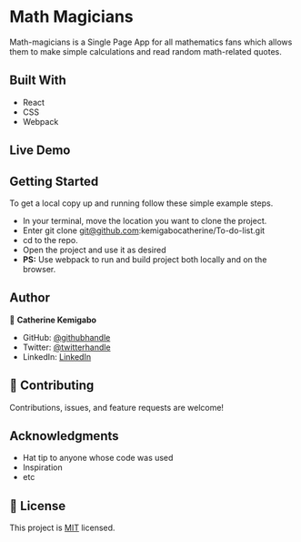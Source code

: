 # Math Magicians

Math-magicians is a Single Page App for all mathematics fans which allows them to make simple calculations and read random math-related quotes.

## Built With

- React
- CSS
- Webpack

## Live Demo

## Getting Started

To get a local copy up and running follow these simple example steps.

- In your terminal, move the location you want to clone the project.
- Enter git clone git@github.com:kemigabocatherine/To-do-list.git
- cd to the repo.
- Open the project and use it as desired
- **PS:** Use webpack to run and build project both locally and on the browser.

## Author

👤 **Catherine Kemigabo**

- GitHub: [@githubhandle](https://github.com/kemigabocatherine)
- Twitter: [@twitterhandle](https://twitter.com/home?lang=en)
- LinkedIn: [LinkedIn](https://www.linkedin.com/feed/)

## 🤝 Contributing

Contributions, issues, and feature requests are welcome!

## Acknowledgments

- Hat tip to anyone whose code was used
- Inspiration
- etc

## 📝 License

This project is [MIT](./LICENSE) licensed.
